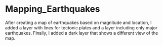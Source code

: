 # Mapping_Earthquakes
After creating a map of earthquakes based on magnitude and location, I added a layer with lines for tectonic plates and a layer including only major earthquakes. Finally, I added a dark layer that shows a different view of the map. 
